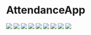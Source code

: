 # AttendanceApp
![](https://i.imgur.com/RsNaXTl.jpg)
![](https://i.imgur.com/kpDtySl.jpg)
![](https://i.imgur.com/dzn4QOX.jpg)
![](https://i.imgur.com/yS8mQI6.jpg)
![](https://i.imgur.com/u6HqHO1.jpg)
![](https://i.imgur.com/Xmo2GdT.jpg)
![](https://i.imgur.com/kNi2R2o.jpg)
![](https://i.imgur.com/KQQ2WWc.jpg)
![](https://i.imgur.com/G7j9oSN.jpg)
